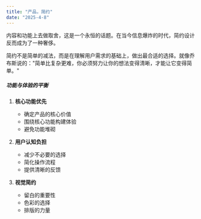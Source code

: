 ```yaml
---
title: "产品，简约"
date: "2025-4-8"
---
```

内容和功能上去做取舍，这是一个永恒的话题。在当今信息爆炸的时代，简约设计反而成为了一种奢侈。

简约不是简单的减法，而是在理解用户需求的基础上，做出最合适的选择。就像乔布斯说的："简单比复杂更难，你必须努力让你的想法变得清晰，才能让它变得简单。"

##### 功能与体验的平衡

1. **核心功能优先**

   - 确定产品的核心价值
   - 围绕核心功能构建体验
   - 避免功能堆砌
2. **用户认知负担**

   - 减少不必要的选择
   - 简化操作流程
   - 提供清晰的反馈
3. **视觉简约**

   - 留白的重要性
   - 色彩的选择
   - 排版的力量

